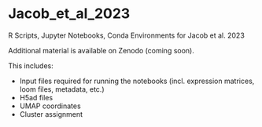# Jacob_et_al_2023
R Scripts, Jupyter Notebooks, Conda Environments for Jacob et al. 2023

Additional material is available on Zenodo (coming soon).

This includes:
- Input files required for running the notebooks (incl. expression matrices, loom files, metadata, etc.)
- H5ad files
- UMAP coordinates
- Cluster assignment
